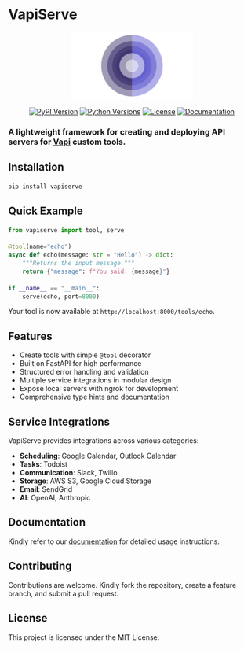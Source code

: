 # VapiServe

<p align="center">
  <img src="docs/assets/logo-image.png" alt="VapiServe Logo" width="250"/>
</p>

<p align="center">
  <a href="https://pypi.org/project/vapiserve/"><img src="https://img.shields.io/pypi/v/vapiserve.svg" alt="PyPI Version"/></a>
  <a href="https://pypi.org/project/vapiserve/"><img src="https://img.shields.io/pypi/pyversions/vapiserve.svg" alt="Python Versions"/></a>
  <a href="https://github.com/mahimairaja/vapiserve/blob/main/LICENSE"><img src="https://img.shields.io/badge/License-MIT-blue.svg" alt="License"/></a>
  <a href="https://mahimairaja.github.io/vapiserve/"><img src="https://img.shields.io/badge/docs-latest-brightgreen.svg" alt="Documentation"/></a>
</p>

### A lightweight framework for creating and deploying API servers for [Vapi](https://docs.vapi.ai/introduction) custom tools.

## Installation

```bash
pip install vapiserve
```

## Quick Example

```python
from vapiserve import tool, serve

@tool(name="echo")
async def echo(message: str = "Hello") -> dict:
    """Returns the input message."""
    return {"message": f"You said: {message}"}

if __name__ == "__main__":
    serve(echo, port=8000)
```

Your tool is now available at `http://localhost:8000/tools/echo`.

## Features

- Create tools with simple `@tool` decorator
- Built on FastAPI for high performance
- Structured error handling and validation
- Multiple service integrations in modular design
- Expose local servers with ngrok for development
- Comprehensive type hints and documentation

## Service Integrations

VapiServe provides integrations across various categories:

- **Scheduling**: Google Calendar, Outlook Calendar
- **Tasks**: Todoist
- **Communication**: Slack, Twilio
- **Storage**: AWS S3, Google Cloud Storage
- **Email**: SendGrid
- **AI**: OpenAI, Anthropic

## Documentation

Kindly refer to our [documentation](https://mahimairaja.github.io/vapiserve/) for detailed usage instructions.

## Contributing

Contributions are welcome. Kindly fork the repository, create a feature branch, and submit a pull request.

## License

This project is licensed under the MIT License.
